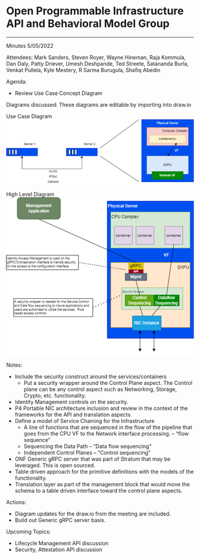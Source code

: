 # Open Programmable Infrastructure API and Behavioral Model Group

---
Minutes 5/05/2022

Attendees: Mark Sanders, Steven Royer, Wayne Hineman, Raja Kommula, Dan Daly, Patty Driever, Umesh Deshpande, Ted Streete, Satananda Burla, Venkat Pullela, Kyle Mestery, R Sarma Burugula, Shafiq Abedin

Agenda:

- Review Use Case Concept Diagram

Diagrams discussed:
These diagrams are editable by importing into draw.io

Use Case Diagram
![Use Case Diagram](images/Use-Case-1.png)

High Level Diagram
![High Level View](images/High-Level.png)

Notes:

- Include the security construct around the services/containers
  - Put a security wrapper around the Control Plane aspect.  The Control plane can be any control aspect such as Networking, Storage, Crypto, etc. functionality.
- Identity Management controls on the security.
- P4 Portable NIC architecture inclusion and review in the context of the frameworks for the API and translation aspects.
- Define a model of Service Chaining for the Infrastructure
  - A line of functions that are sequenced in the flow of the pipeline that goes from the CPU VF to the Network interface processing. – “flow sequence”
  - Sequencing the Data Path – “Data flow sequencing”
  - Independent Control Planes – “Control sequencing”
- ONF Generic gRPC server that was part of Stratum that may be leveraged.  This is open sourced.
- Table driven approach for the primitive definitions with the models of the functionality.
- Translation layer as part of the management block that would move the schema to a table driven interface toward the control plane aspects.

Actions:

- Diagram updates for the draw.io from the meeting are included.
- Build out Generic gRPC server basis.

Upcoming Topics:

- Lifecycle Management API discussion
- Security, Attestation API discussion
